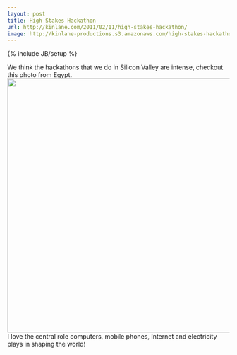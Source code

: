 ```yaml
---
layout: post
title: High Stakes Hackathon
url: http://kinlane.com/2011/02/11/high-stakes-hackathon/
image: http://kinlane-productions.s3.amazonaws.com/high-stakes-hackathon-egypt.jpg
---
```

{% include JB/setup %}
We think the hackathons that we do in Silicon Valley are intense, checkout this photo from Egypt.
<a href="http://www.boston.com/bigpicture/2011/02/egypt_the_wait.htmlphoto11" target="_blank"><img src="http://kinlane-productions.s3.amazonaws.com/high-stakes-hackathon-egypt.jpg"  width="575" align="center" /></a>
I love the central role computers, mobile phones, Internet and electricity plays in shaping the world!